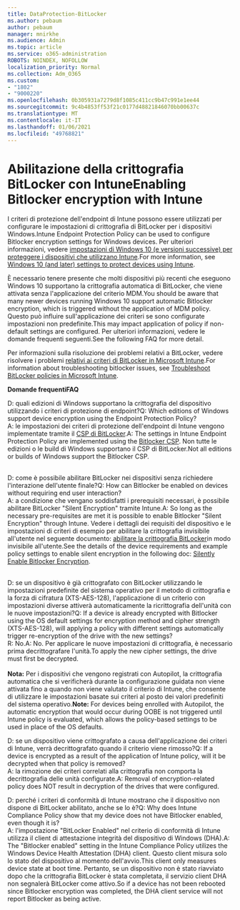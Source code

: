 ```yaml
---
title: DataProtection-BitLocker
ms.author: pebaum
author: pebaum
manager: mnirkhe
ms.audience: Admin
ms.topic: article
ms.service: o365-administration
ROBOTS: NOINDEX, NOFOLLOW
localization_priority: Normal
ms.collection: Adm_O365
ms.custom:
- "1802"
- "9000220"
ms.openlocfilehash: 0b305931a7279d8f1085c411cc9b47c991e1ee44
ms.sourcegitcommit: 9c4b4853ff53f21c0177d48821846070bb00637c
ms.translationtype: MT
ms.contentlocale: it-IT
ms.lasthandoff: 01/06/2021
ms.locfileid: "49768821"
---
```

# <a name="enabling-bitlocker-encryption-with-intune"></a><span data-ttu-id="27572-102">Abilitazione della crittografia BitLocker con Intune</span><span class="sxs-lookup"><span data-stu-id="27572-102">Enabling Bitlocker encryption with Intune</span></span>

 <span data-ttu-id="27572-103">I criteri di protezione dell'endpoint di Intune possono essere utilizzati per configurare le impostazioni di crittografia di BitLocker per i dispositivi Windows.</span><span class="sxs-lookup"><span data-stu-id="27572-103">Intune Endpoint Protection Policy can be used to configure Bitlocker encryption settings for Windows devices.</span></span> <span data-ttu-id="27572-104">Per ulteriori informazioni, vedere [impostazioni di Windows 10 (e versioni successive) per proteggere i dispositivi che utilizzano Intune](https://docs.microsoft.com/intune/endpoint-protection-windows-10#windows-encryption).</span><span class="sxs-lookup"><span data-stu-id="27572-104">For more information, see [Windows 10 (and later) settings to protect devices using Intune](https://docs.microsoft.com/intune/endpoint-protection-windows-10#windows-encryption).</span></span>
 
<span data-ttu-id="27572-105">È necessario tenere presente che molti dispositivi più recenti che eseguono Windows 10 supportano la crittografia automatica di BitLocker, che viene attivata senza l'applicazione del criterio MDM.</span><span class="sxs-lookup"><span data-stu-id="27572-105">You should be aware that many newer devices running Windows 10 support automatic Bitlocker encryption, which is triggered without the application of MDM policy.</span></span> <span data-ttu-id="27572-106">Questo può influire sull'applicazione dei criteri se sono configurate impostazioni non predefinite.</span><span class="sxs-lookup"><span data-stu-id="27572-106">This may impact application of policy if non-default settings are configured.</span></span> <span data-ttu-id="27572-107">Per ulteriori informazioni, vedere le domande frequenti seguenti.</span><span class="sxs-lookup"><span data-stu-id="27572-107">See the following FAQ for more detail.</span></span>
 
<span data-ttu-id="27572-108">Per informazioni sulla risoluzione dei problemi relativi a BitLocker, vedere risolvere i problemi [relativi ai criteri di BitLocker in Microsoft Intune](https://docs.microsoft.com/intune/protect/troubleshoot-bitlocker-policies).</span><span class="sxs-lookup"><span data-stu-id="27572-108">For information about troubleshooting bitlocker issues, see [Troubleshoot BitLocker policies in Microsoft Intune](https://docs.microsoft.com/intune/protect/troubleshoot-bitlocker-policies).</span></span>
 
 
<span data-ttu-id="27572-109">**Domande frequenti**</span><span class="sxs-lookup"><span data-stu-id="27572-109">**FAQ**</span></span>

<span data-ttu-id="27572-110">D: quali edizioni di Windows supportano la crittografia del dispositivo utilizzando i criteri di protezione di endpoint?</span><span class="sxs-lookup"><span data-stu-id="27572-110">Q: Which editions of Windows support device encryption using the Endpoint Protection Policy?</span></span><br>
<span data-ttu-id="27572-111">A: le impostazioni dei criteri di protezione dell'endpoint di Intune vengono implementate tramite il [CSP di BitLocker](https://docs.microsoft.com/windows/client-management/mdm/bitlocker-csp).</span><span class="sxs-lookup"><span data-stu-id="27572-111">A: The settings in Intune Endpoint Protection Policy are implemented using the [Bitlocker CSP](https://docs.microsoft.com/windows/client-management/mdm/bitlocker-csp).</span></span> <span data-ttu-id="27572-112">Non tutte le edizioni o le build di Windows supportano il CSP di BitLocker.</span><span class="sxs-lookup"><span data-stu-id="27572-112">Not all editions or builds of Windows support the Bitlocker CSP.</span></span> <br><br>

<span data-ttu-id="27572-113">D: come è possibile abilitare BitLocker nei dispositivi senza richiedere l'interazione dell'utente finale?</span><span class="sxs-lookup"><span data-stu-id="27572-113">Q: How can Bitlocker be enabled on devices without requiring end user interaction?</span></span><br>
<span data-ttu-id="27572-114">A: a condizione che vengano soddisfatti i prerequisiti necessari, è possibile abilitare BitLocker "Silent Encryption" tramite Intune.</span><span class="sxs-lookup"><span data-stu-id="27572-114">A: So long as the necessary pre-requisites are met it is possible to enable Bitlocker "Silent Encryption" through Intune.</span></span> <span data-ttu-id="27572-115">Vedere i dettagli dei requisiti del dispositivo e le impostazioni di criteri di esempio per abilitare la crittografia invisibile all'utente nel seguente documento: [abilitare la crittografia BitLocker](https://docs.microsoft.com/mem/intune/protect/encrypt-devices#silently-enable-bitlocker-on-devices)in modo invisibile all'utente.</span><span class="sxs-lookup"><span data-stu-id="27572-115">See the details of the device requirements and example policy settings to enable silent encryption in the following doc: [Silently Enable Bitlocker Encryption](https://docs.microsoft.com/mem/intune/protect/encrypt-devices#silently-enable-bitlocker-on-devices).</span></span> <br><br>

<span data-ttu-id="27572-116">D: se un dispositivo è già crittografato con BitLocker utilizzando le impostazioni predefinite del sistema operativo per il metodo di crittografia e la forza di cifratura (XTS-AES-128), l'applicazione di un criterio con impostazioni diverse attiverà automaticamente la ricrittografia dell'unità con le nuove impostazioni?</span><span class="sxs-lookup"><span data-stu-id="27572-116">Q: If a device is already encrypted with Bitlocker using the OS default settings for encryption method and cipher strength (XTS-AES-128), will applying a policy with different settings automatically trigger re-encryption of the drive with the new settings?</span></span><br>
<span data-ttu-id="27572-117">R: No.</span><span class="sxs-lookup"><span data-stu-id="27572-117">A: No.</span></span> <span data-ttu-id="27572-118">Per applicare le nuove impostazioni di crittografia, è necessario prima decrittografare l'unità.</span><span class="sxs-lookup"><span data-stu-id="27572-118">To apply the new cipher settings, the drive must first be decrypted.</span></span><br><br>
<span data-ttu-id="27572-119">**Nota:** Per i dispositivi che vengono registrati con Autopilot, la crittografia automatica che si verificherà durante la configurazione guidata non viene attivata fino a quando non viene valutato il criterio di Intune, che consente di utilizzare le impostazioni basate sui criteri al posto dei valori predefiniti del sistema operativo.</span><span class="sxs-lookup"><span data-stu-id="27572-119">**Note:** For devices being enrolled with Autopilot, the automatic encryption that would occur during OOBE is not triggered until Intune policy is evaluated, which allows the policy-based settings to be used in place of the OS defaults.</span></span>
 
<span data-ttu-id="27572-120">D: se un dispositivo viene crittografato a causa dell'applicazione dei criteri di Intune, verrà decrittografato quando il criterio viene rimosso?</span><span class="sxs-lookup"><span data-stu-id="27572-120">Q: If a device is encrypted as a result of the  application of Intune policy, will it be decrypted when that policy is removed?</span></span><br>
<span data-ttu-id="27572-121">A: la rimozione dei criteri correlati alla crittografia non comporta la decrittografia delle unità configurate.</span><span class="sxs-lookup"><span data-stu-id="27572-121">A: Removal of encryption-related policy does NOT result in decryption of the drives that were configured.</span></span>
 
<span data-ttu-id="27572-122">D: perché i criteri di conformità di Intune mostrano che il dispositivo non dispone di BitLocker abilitato, anche se lo è?</span><span class="sxs-lookup"><span data-stu-id="27572-122">Q: Why does Intune Compliance Policy show that my device does not have Bitlocker enabled, even though it is?</span></span><br>
<span data-ttu-id="27572-123">A: l'impostazione "BitLocker Enabled" nel criterio di conformità di Intune utilizza il client di attestazione integrità del dispositivo di Windows (DHA).</span><span class="sxs-lookup"><span data-stu-id="27572-123">A: The "Bitlocker enabled" setting in the Intune Compliance Policy utilizes the Windows Device Health Attestation  (DHA) client.</span></span> <span data-ttu-id="27572-124">Questo client misura solo lo stato del dispositivo al momento dell'avvio.</span><span class="sxs-lookup"><span data-stu-id="27572-124">This client only measures device state at boot time.</span></span> <span data-ttu-id="27572-125">Pertanto, se un dispositivo non è stato riavviato dopo che la crittografia BitLocker è stata completata, il servizio client DHA non segnalerà BitLocker come attivo.</span><span class="sxs-lookup"><span data-stu-id="27572-125">So if a device has not been rebooted since Bitlocker encryption was completed, the DHA client service will not report Bitlocker as being active.</span></span>
 
 